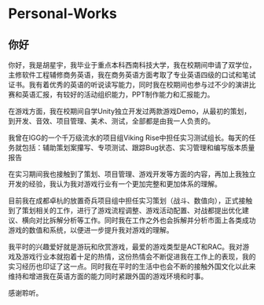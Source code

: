 # Personal-Works
## 你好
你好，我是胡星宇，我毕业于重点本科西南科技大学，我在校期间申请了双学位，主修软件工程辅修商务英语，我在商务英语方面考取了专业英语四级的口试和笔试证书。我有着优秀的英语的听说读写能力，同时我在校期间也参与过不少的演讲比赛和英语汇报，有较好的活动组织能力，PPT制作能力和汇报能力。<br>

在游戏方面，我在校期间自学Unity独立开发过两款游戏Demo，从最初的策划，到开发、音效、项目管理、美术、测试，全部都是由我一人负责的。<br>

我曾在IGG的一个千万级流水的项目组Viking Rise中担任实习测试组长。每天的任务就包括：辅助策划案攥写、专项测试、跟踪Bug状态、实习管理和编写版本质量报告<br>

在实习期间我也接触到了策划、项目管理、游戏开发等方面的内容，再加上我独立开发的经验，我认为我对游戏行业有一个更加完整和更加体系的理解。<br>

目前我在成都卓杭的放置奇兵项目组中担任实习策划（战斗、数值向），正式接触到了策划相关的工作，进行了游戏流程调整、游戏活动配置、对战都提出优化建议、横向对比拆解分析等工作。同时我在工作之外也会拆解并分析市面上各类成功游戏的数值和系统，以便进一步提升我对游戏的理解。<br>

我平时的兴趣爱好就是游玩和欣赏游戏，最爱的游戏类型是ACT和RAC。我对游戏及游戏行业本就抱着十足的热情，这份热情会不断促进我在工作上的表现，我的实习经历也印证了这一点。同时我在平时的生活中也会不断的接触外国文化以此来维持和增进我在英语方面的能力同时紧跟外国的游戏环境和时事。<br>

感谢聆听。
